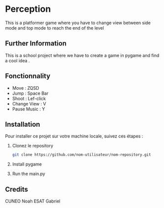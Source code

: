  # Perception

This is a platformer game where you have to change view between side mode and top mode to reach the end of the level

## Further Information

This is a school project where we have to create a game in pygame and find a cool idea .

## Fonctionnality

- Move : ZQSD
- Jump : Space Bar
- Shoot : Lef-click
- Change View : V
- Pause Music : Y

## Installation

Pour installer ce projet sur votre machine locale, suivez ces étapes :

1. Clonez le repository
   ```bash
   git clone https://github.com/nom-utilisateur/nom-repository.git

2. Install pygame

3. Run the main.py


## Credits

CUNEO Noah ESAT Gabriel
      
